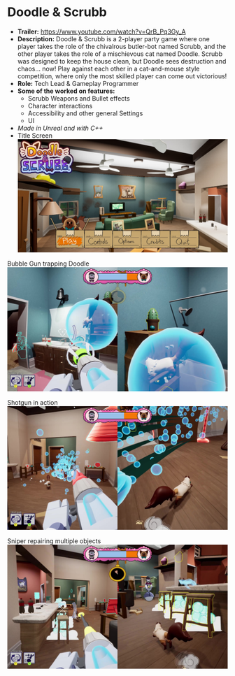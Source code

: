 # Doodle & Scrubb
* **Trailer:**  https://www.youtube.com/watch?v=QrB_Pq3Gy_A
* **Description:** Doodle & Scrubb is a 2-player party game where one player takes the role of the chivalrous butler-bot named Scrubb, 
and the other player takes the role of a mischievous cat named Doodle. Scrubb was designed to keep the house clean, but 
Doodle sees destruction and chaos… now! Play against each other in a cat-and-mouse style competition, where only the 
most skilled player can come out victorious!
* **Role:** Tech Lead & Gameplay Programmer
* **Some of the worked on features:**
    * Scrubb Weapons and Bullet effects
    * Character interactions 
    * Accessibility and other general Settings
    * UI 
* *Made in Unreal and with C++*
* Title Screen
![Gameplay](https://github.com/preston-n/Doodle-Scrubb/blob/main/Screenshots/Doodle%26Scrubb_title_hi_res.jpg?raw=true)

Bubble Gun trapping Doodle
![Bubble Gun trapping Doodle](https://github.com/preston-n/Doodle-Scrubb/blob/main/Screenshots/Doodle%26Scrubb_1_hi_res.jpg?raw=true)

Shotgun in action
![Gameplay](https://github.com/preston-n/Doodle-Scrubb/blob/main/Screenshots/Doodle%26Scrubb_2_hi_res.jpg?raw=true)

Sniper repairing multiple objects
![Gameplay](https://github.com/preston-n/Doodle-Scrubb/blob/main/Screenshots/Doodle%26Scrubb_3_hi_res.jpg?raw=true)



